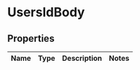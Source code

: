 # UsersIdBody

## Properties
Name | Type | Description | Notes
------------ | ------------- | ------------- | -------------
